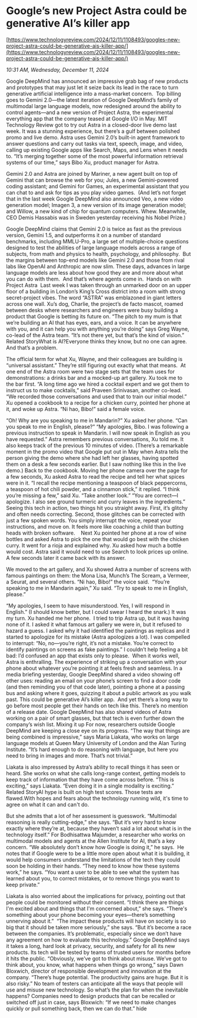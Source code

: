 # Google’s new Project Astra could be generative AI’s killer app

[https://www.technologyreview.com/2024/12/11/1108493/googles-new-project-astra-could-be-generative-ais-killer-app/](https://www.technologyreview.com/2024/12/11/1108493/googles-new-project-astra-could-be-generative-ais-killer-app/)

*10:31 AM, Wednesday, December 11, 2024*

Google DeepMind has announced an impressive grab bag of new products and prototypes that may just let it seize back its lead in the race to turn generative artificial intelligence into a mass-market concern.  Top billing goes to Gemini 2.0—the latest iteration of Google DeepMind’s family of multimodal large language models, now redesigned around the ability to control agents—and a new version of Project Astra, the experimental everything app that the company teased at Google I/O in May.  MIT Technology Review got to try out Astra in a closed-door live demo last week. It was a stunning experience, but there’s a gulf between polished promo and live demo. Astra uses Gemini 2.0’s built-in agent framework to answer questions and carry out tasks via text, speech, image, and video, calling up existing Google apps like Search, Maps, and Lens when it needs to. “It’s merging together some of the most powerful information retrieval systems of our time,” says Bibo Xu, product manager for Astra.

Gemini 2.0 and Astra are joined by Mariner, a new agent built on top of Gemini that can browse the web for you; Jules, a new Gemini-powered coding assistant; and Gemini for Games, an experimental assistant that you can chat to and ask for tips as you play video games.  (And let’s not forget that in the last week Google DeepMind also announced Veo, a new video generation model; Imagen 3, a new version of its image generation model; and Willow, a new kind of chip for quantum computers. Whew. Meanwhile, CEO Demis Hassabis was in Sweden yesterday receiving his Nobel Prize.)

Google DeepMind claims that Gemini 2.0 is twice as fast as the previous version, Gemini 1.5, and outperforms it on a number of standard benchmarks, including MMLU-Pro, a large set of multiple-choice questions designed to test the abilities of large language models across a range of subjects, from math and physics to health, psychology, and philosophy.  But the margins between top-end models like Gemini 2.0 and those from rival labs like OpenAI and Anthropic are now slim. These days, advances in large language models are less about how good they are and more about what you can do with them.  And that’s where agents come in.  Hands on with Project Astra  Last week I was taken through an unmarked door on an upper floor of a building in London’s King’s Cross district into a room with strong secret-project vibes. The word “ASTRA” was emblazoned in giant letters across one wall. Xu’s dog, Charlie, the project’s de facto mascot, roamed between desks where researchers and engineers were busy building a product that Google is betting its future on.  “The pitch to my mum is that we’re building an AI that has eyes, ears, and a voice. It can be anywhere with you, and it can help you with anything you’re doing” says Greg Wayne, co-lead of the Astra team. “It’s not there yet, but that’s the kind of vision.”  Related StoryWhat is AI?Everyone thinks they know, but no one can agree. And that’s a problem.

The official term for what Xu, Wayne, and their colleagues are building is “universal assistant.” They’re still figuring out exactly what that means.  At one end of the Astra room were two stage sets that the team uses for demonstrations: a drinks bar and a mocked-up art gallery. Xu took me to the bar first. “A long time ago we hired a cocktail expert and we got them to instruct us to make cocktails,” said Praveen Srinivasan, another co-lead. “We recorded those conversations and used that to train our initial model.” Xu opened a cookbook to a recipe for a chicken curry, pointed her phone at it, and woke up Astra. “Ni hao, Bibo!” said a female voice.

“Oh! Why are you speaking to me in Mandarin?” Xu asked her phone. “Can you speak to me in English, please?” “My apologies, Bibo. I was following a previous instruction to speak in Mandarin. I will now speak in English as you have requested.” Astra remembers previous conversations, Xu told me. It also keeps track of the previous 10 minutes of video. (There’s a remarkable moment in the promo video that Google put out in May when Astra tells the person giving the demo where she had left her glasses, having spotted them on a desk a few seconds earlier. But I saw nothing like this in the live demo.) Back to the cookbook. Moving her phone camera over the page for a few seconds, Xu asked Astra to read the recipe and tell her what spices were in it. “I recall the recipe mentioning a teaspoon of black peppercorns, a teaspoon of hot chili powder, and a cinnamon stick,” it replied.  “I think you’re missing a few,” said Xu. “Take another look.” “You are correct—I apologize. I also see ground turmeric and curry leaves in the ingredients.”  Seeing this tech in action, two things hit you straight away. First, it’s glitchy and often needs correcting. Second, those glitches can be corrected with just a few spoken words. You simply interrupt the voice, repeat your instructions, and move on. It feels more like coaching a child than butting heads with broken software.    Next Xu pointed her phone at a row of wine bottles and asked Astra to pick the one that would go best with the chicken curry. It went for a rioja and explained why. Xu asked how much a bottle would cost. Astra said it would need to use Search to look prices up online. A few seconds later it came back with its answer.

We moved to the art gallery, and Xu showed Astra a number of screens with famous paintings on them: the Mona Lisa, Munch’s The Scream, a Vermeer, a Seurat, and several others. “Ni hao, Bibo!” the voice said.  “You’re speaking to me in Mandarin again,” Xu said. “Try to speak to me in English, please.”

“My apologies, I seem to have misunderstood. Yes, I will respond in English.” (I should know better, but I could swear I heard the snark.) It was my turn. Xu handed me her phone.   I tried to trip Astra up, but it was having none of it. I asked it what famous art gallery we were in, but it refused to hazard a guess. I asked why it had identified the paintings as replicas and it started to apologize for its mistake (Astra apologizes a lot). I was compelled to interrupt: “No, no—you’re right, it’s not a mistake. You’re correct to identify paintings on screens as fake paintings.” I couldn’t help feeling a bit bad: I’d confused an app that exists only to please.  When it works well, Astra is enthralling. The experience of striking up a conversation with your phone about whatever you’re pointing it at feels fresh and seamless. In a media briefing yesterday, Google DeepMind shared a video showing off other uses: reading an email on your phone’s screen to find a door code (and then reminding you of that code later), pointing a phone at a passing bus and asking where it goes, quizzing it about a public artwork as you walk past. This could be generative AI’s killer app.  And yet there’s a long way to go before most people get their hands on tech like this. There’s no mention of a release date. Google DeepMind has also shared videos of Astra working on a pair of smart glasses, but that tech is even further down the company’s wish list. Mixing it up For now, researchers outside Google DeepMind are keeping a close eye on its progress. “The way that things are being combined is impressive,” says Maria Liakata, who works on large language models at Queen Mary University of London and the Alan Turing Institute. “It’s hard enough to do reasoning with language, but here you need to bring in images and more. That’s not trivial.”

Liakata is also impressed by Astra’s ability to recall things it has seen or heard. She works on what she calls long-range context, getting models to keep track of information that they have come across before. “This is exciting,” says Liakata. “Even doing it in a single modality is exciting.” Related StoryAI hype is built on high test scores. Those tests are flawed.With hopes and fears about the technology running wild, it's time to agree on what it can and can't do.

But she admits that a lot of her assessment is guesswork. “Multimodal reasoning is really cutting-edge,” she says. “But it’s very hard to know exactly where they’re at, because they haven’t said a lot about what is in the technology itself.” For Bodhisattwa Majumder, a researcher who works on multimodal models and agents at the Allen Institute for AI, that’s a key concern. “We absolutely don’t know how Google is doing it,” he says.  He notes that if Google were to be a little more open about what it is building, it would help consumers understand the limitations of the tech they could soon be holding in their hands. “They need to know how these systems work,” he says. “You want a user to be able to see what the system has learned about you, to correct mistakes, or to remove things you want to keep private.”

Liakata is also worried about the implications for privacy, pointing out that people could be monitored without their consent. “I think there are things I'm excited about and things that I'm concerned about,” she says. “There's something about your phone becoming your eyes—there’s something unnerving about it.”  “The impact these products will have on society is so big that it should be taken more seriously,” she says. “But it’s become a race between the companies. It’s problematic, especially since we don’t have any agreement on how to evaluate this technology.” Google DeepMind says it takes a long, hard look at privacy, security, and safety for all its new products. Its tech will be tested by teams of trusted users for months before it hits the public. “Obviously, we’ve got to think about misuse. We’ve got to think about, you know, what happens when things go wrong,” says Dawn Bloxwich, director of responsible development and innovation at the company. “There’s huge potential. The productivity gains are huge. But it is also risky.” No team of testers can anticipate all the ways that people will use and misuse new technology. So what’s the plan for when the inevitable happens? Companies need to design products that can be recalled or switched off just in case, says Bloxwich: “If we need to make changes quickly or pull something back, then we can do that.” hide

